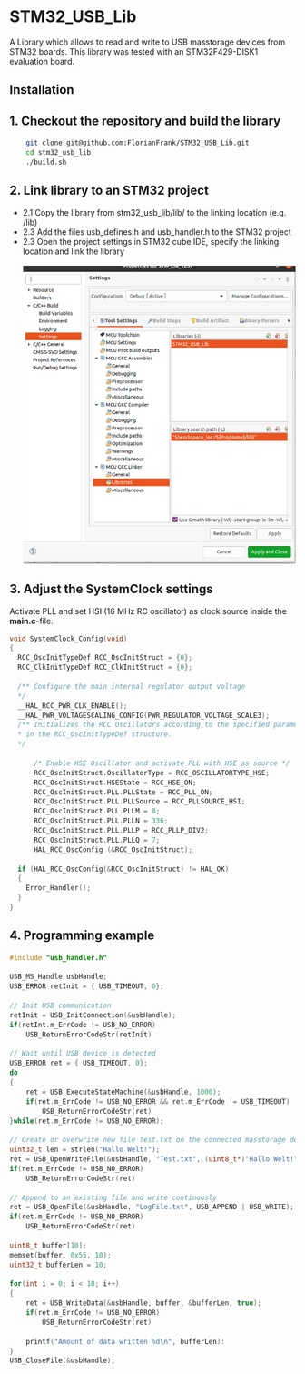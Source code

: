 # STM32_USB_Lib

A Library which allows to read and write to USB masstorage devices from STM32 boards. 
This library was tested with an STM32F429-DISK1 evaluation board.

## Installation

## 1. Checkout the repository and build the library</li>

```bash
    git clone git@github.com:FlorianFrank/STM32_USB_Lib.git
    cd stm32_usb_lib
    ./build.sh
```

## 2. Link library to an STM32 project</li>

<ul>
<li>2.1 Copy the library from stm32_usb_lib/lib/ to the linking location (e.g. <ProjectName>/lib)</li>

<li>2.3 Add the files usb_defines.h and usb_handler.h to the STM32 project</li>

<li>2.3 Open the project settings in STM32 cube IDE, specify the linking location and link the library</li>
<br>
<img src="./docs and specs/figures/Linker_Settings.png" width="600">

</ul>

## 3. Adjust the SystemClock settings

Activate PLL and set HSI (16 MHz RC oscillator) as clock source inside the **main.c**-file.

```c
void SystemClock_Config(void)
{
  RCC_OscInitTypeDef RCC_OscInitStruct = {0};
  RCC_ClkInitTypeDef RCC_ClkInitStruct = {0};

  /** Configure the main internal regulator output voltage
  */
  __HAL_RCC_PWR_CLK_ENABLE();
  __HAL_PWR_VOLTAGESCALING_CONFIG(PWR_REGULATOR_VOLTAGE_SCALE3);
  /** Initializes the RCC Oscillators according to the specified parameters
  * in the RCC_OscInitTypeDef structure.
  */

  	  /* Enable HSE Oscillator and activate PLL with HSE as source */
  	  RCC_OscInitStruct.OscillatorType = RCC_OSCILLATORTYPE_HSE;
  	  RCC_OscInitStruct.HSEState = RCC_HSE_ON;
  	  RCC_OscInitStruct.PLL.PLLState = RCC_PLL_ON;
  	  RCC_OscInitStruct.PLL.PLLSource = RCC_PLLSOURCE_HSI;
  	  RCC_OscInitStruct.PLL.PLLM = 8;
  	  RCC_OscInitStruct.PLL.PLLN = 336;
  	  RCC_OscInitStruct.PLL.PLLP = RCC_PLLP_DIV2;
  	  RCC_OscInitStruct.PLL.PLLQ = 7;
  	  HAL_RCC_OscConfig (&RCC_OscInitStruct);

  if (HAL_RCC_OscConfig(&RCC_OscInitStruct) != HAL_OK)
  {
    Error_Handler();
  }
}
```

## 4. Programming example

```c
#include "usb_handler.h"

USB_MS_Handle usbHandle;
USB_ERROR retInit = { USB_TIMEOUT, 0};

// Init USB communication
retInit = USB_InitConnection(&usbHandle);
if(retInt.m_ErrCode != USB_NO_ERROR)
    USB_ReturnErrorCodeStr(retInit)

// Wait until USB device is detected
USB_ERROR ret = { USB_TIMEOUT, 0};
do
{
    ret = USB_ExecuteStateMachine(&usbHandle, 1000);
    if(ret.m_ErrCode != USB_NO_ERROR && ret.m_ErrCode != USB_TIMEOUT)
        USB_ReturnErrorCodeStr(ret)
}while(ret.m_ErrCode != USB_NO_ERROR);

// Create or overwrite new file Test.txt on the connected masstorage device
uint32_t len = strlen("Hallo Welt!");
ret = USB_OpenWriteFile(&usbHandle, "Test.txt", (uint8_t*)"Hallo Welt!", &len, USB_OVERWRITE | USB_WRITE, FALSE);
if(ret.m_ErrCode != USB_NO_ERROR)
    USB_ReturnErrorCodeStr(ret)

// Append to an existing file and write continously
ret = USB_OpenFile(&usbHandle, "LogFile.txt", USB_APPEND | USB_WRITE);
if(ret.m_ErrCode != USB_NO_ERROR)
    USB_ReturnErrorCodeStr(ret)

uint8_t buffer[10];
memset(buffer, 0x55, 10);
uint32_t bufferLen = 10;

for(int i = 0; i < 10; i++)
{
    ret = USB_WriteData(&usbHandle, buffer, &bufferLen, true);
    if(ret.m_ErrCode != USB_NO_ERROR)
        USB_ReturnErrorCodeStr(ret)

    printf("Amount of data written %d\n", bufferLen):
}
USB_CloseFile(&usbHandle);
```
